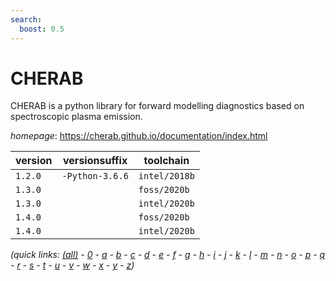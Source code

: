 ```yaml
---
search:
  boost: 0.5
---
```

# CHERAB

CHERAB is a python library for forward modelling diagnostics  based on spectroscopic plasma emission.

*homepage*: <https://cherab.github.io/documentation/index.html>

version | versionsuffix | toolchain
--------|---------------|----------
``1.2.0`` | ``-Python-3.6.6`` | ``intel/2018b``
``1.3.0`` |  | ``foss/2020b``
``1.3.0`` |  | ``intel/2020b``
``1.4.0`` |  | ``foss/2020b``
``1.4.0`` |  | ``intel/2020b``


*(quick links: [(all)](../index.md) - [0](../0/index.md) - [a](../a/index.md) - [b](../b/index.md) - [c](../c/index.md) - [d](../d/index.md) - [e](../e/index.md) - [f](../f/index.md) - [g](../g/index.md) - [h](../h/index.md) - [i](../i/index.md) - [j](../j/index.md) - [k](../k/index.md) - [l](../l/index.md) - [m](../m/index.md) - [n](../n/index.md) - [o](../o/index.md) - [p](../p/index.md) - [q](../q/index.md) - [r](../r/index.md) - [s](../s/index.md) - [t](../t/index.md) - [u](../u/index.md) - [v](../v/index.md) - [w](../w/index.md) - [x](../x/index.md) - [y](../y/index.md) - [z](../z/index.md))*

